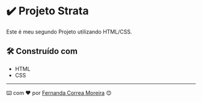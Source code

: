 # ✔️ Projeto Strata

Este é meu segundo Projeto utilizando HTML/CSS.


## 🛠️ Construído com

* HTML
* CSS

---
⌨️ com ❤️ por [Fernanda Correa Moreira](https://github.com/FernandaCorreaMoreira) 😊